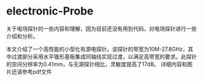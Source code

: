 # electronic-Probe
关于电场探针的一些内容和理解，因为目前还没有用到代码，对电场探针进行一些介绍和分析。

本文介绍了一个高性能的小型化有源电探针。该探针的带宽为10M-27.8GHz，其中过渡部分采用水平锥形基板集成同轴线实现过渡，以满足高带宽的要求。此探针的空间分辨率为0.41mm，与无源探针相比，灵敏度提高了17dB。
详细内容和图片还请参考pdf文件
